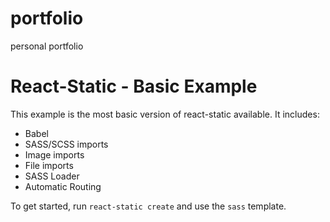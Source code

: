 # portfolio
personal portfolio

# React-Static - Basic Example

This example is the most basic version of react-static available. It includes:
- Babel
- SASS/SCSS imports
- Image imports
- File imports
- SASS Loader
- Automatic Routing

To get started, run `react-static create` and use the `sass` template.
